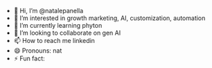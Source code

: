 - 👋 Hi, I’m @natalepanella
- 👀 I’m interested in growth marketing, AI, customization, automation
- 🌱 I’m currently learning phyton
- 💞️ I’m looking to collaborate on gen AI
- 📫 How to reach me linkedin
- 😄 Pronouns: nat
- ⚡ Fun fact: 

<!---
natalepanella/natalepanella is a ✨ special ✨ repository because its `README.md` (this file) appears on your GitHub profile.
You can click the Preview link to take a look at your changes.
--->

